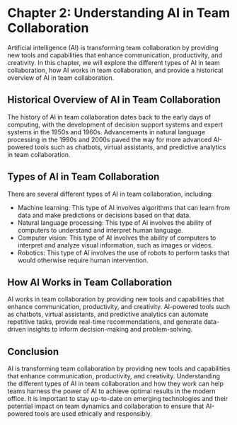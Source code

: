Chapter 2: Understanding AI in Team Collaboration
=================================================

Artificial intelligence (AI) is transforming team collaboration by providing new tools and capabilities that enhance communication, productivity, and creativity. In this chapter, we will explore the different types of AI in team collaboration, how AI works in team collaboration, and provide a historical overview of AI in team collaboration.

Historical Overview of AI in Team Collaboration
-----------------------------------------------

The history of AI in team collaboration dates back to the early days of computing, with the development of decision support systems and expert systems in the 1950s and 1960s. Advancements in natural language processing in the 1990s and 2000s paved the way for more advanced AI-powered tools such as chatbots, virtual assistants, and predictive analytics in team collaboration.

Types of AI in Team Collaboration
---------------------------------

There are several different types of AI in team collaboration, including:

* Machine learning: This type of AI involves algorithms that can learn from data and make predictions or decisions based on that data.
* Natural language processing: This type of AI involves the ability of computers to understand and interpret human language.
* Computer vision: This type of AI involves the ability of computers to interpret and analyze visual information, such as images or videos.
* Robotics: This type of AI involves the use of robots to perform tasks that would otherwise require human intervention.

How AI Works in Team Collaboration
----------------------------------

AI works in team collaboration by providing new tools and capabilities that enhance communication, productivity, and creativity. AI-powered tools such as chatbots, virtual assistants, and predictive analytics can automate repetitive tasks, provide real-time recommendations, and generate data-driven insights to inform decision-making and problem-solving.

Conclusion
----------

AI is transforming team collaboration by providing new tools and capabilities that enhance communication, productivity, and creativity. Understanding the different types of AI in team collaboration and how they work can help teams harness the power of AI to achieve optimal results in the modern office. It is important to stay up-to-date on emerging technologies and their potential impact on team dynamics and collaboration to ensure that AI-powered tools are used ethically and responsibly.
